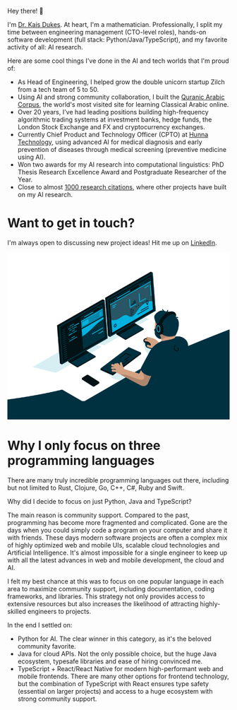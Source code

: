 Hey there! 👋

I'm [Dr. Kais Dukes](https://github.com/kaisdukes). At heart, I'm a mathematician. Professionally, I split my time between engineering management (CTO-level roles), hands-on software development (full stack: Python/Java/TypeScript), and my favorite activity of all: AI research.

Here are some cool things I've done in the AI and tech worlds that I'm proud of:

* As Head of Engineering, I helped grow the double unicorn startup Zilch from a tech team of 5 to 50.
* Using AI and strong community collaboration, I built the [Quranic Arabic Corpus](https://corpus.quran.com), the world's most visited site for learning Classical Arabic online.
* Over 20 years, I've had leading positions building high-frequency algorithmic trading systems at investment banks, hedge funds, the London Stock Exchange and FX and cryptocurrency exchanges.
* Currently Chief Product and Technology Officer (CPTO) at [Hunna Technology](https://hunna.app), using advanced AI for medical diagnosis and early prevention of diseases through medical screening (preventive medicine using AI).
* Won two awards for my AI research into computational linguistics: PhD Thesis Research Excellence Award and Postgraduate Researcher of the Year.
* Close to almost [1000 research citations](https://scholar.google.co.uk/citations?user=wmRDl-4AAAAJ), where other projects have built on my AI research.

# Want to get in touch?

I'm always open to discussing new project ideas! Hit me up on [LinkedIn](https://www.linkedin.com/in/kaisdukes).

![](https://github.com/kaisdukes/kaisdukes/blob/main/coding.gif)

# Why I only focus on three programming languages

There are many truly incredible programming languages out there, including but not limited to Rust, Clojure, Go, C++, C#, Ruby and Swift.

Why did I decide to focus on just Python, Java and TypeScript?

The main reason is community support. Compared to the past, programming has become more fragmented and complicated. Gone are the days when you could simply code a program on your computer and share it with friends. These days modern software projects are often a complex mix of highly optimized web and mobile UIs, scalable cloud technologies and Artificial Intelligence. It's almost impossible for a single engineer to keep up with all the latest advances in web and mobile development, the cloud and AI.

I felt my best chance at this was to focus on one popular language in each area to maximize community support, including documentation, coding frameworks, and libraries. This strategy not only provides access to extensive resources but also increases the likelihood of attracting highly-skilled engineers to projects.

In the end I settled on:

* Python for AI. The clear winner in this category, as it's the beloved community favorite.
* Java for cloud APIs. Not the only possible choice, but the huge Java ecosystem, typesafe libraries and ease of hiring convinced me.
* TypeScript + React/React Native for modern high-performant web and mobile frontends. There are many other options for frontend technology, but the combination of TypeScript with React ensures type safety (essential on larger projects) and access to a huge ecosystem with strong community support.